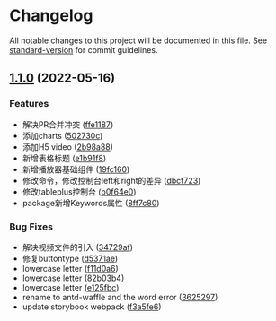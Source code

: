 # Changelog

All notable changes to this project will be documented in this file. See [standard-version](https://github.com/conventional-changelog/standard-version) for commit guidelines.

## [1.1.0](https://github.com/FengBeans/antd-waffle/compare/v1.3.1...v1.1.0) (2022-05-16)


### Features

* 解决PR合并冲突 ([ffe1187](https://github.com/FengBeans/antd-waffle/commit/ffe11871a120cea4f3fb2ab8ea22ed0d93000e41))
* 添加charts ([502730c](https://github.com/FengBeans/antd-waffle/commit/502730c7a212520d0dc952f6043256a5e17debf5))
* 添加H5 video ([2b98a88](https://github.com/FengBeans/antd-waffle/commit/2b98a88f23d18bda57cd6e3a999471fd60aa9282))
* 新增表格标题 ([e1b91f8](https://github.com/FengBeans/antd-waffle/commit/e1b91f8ca9041e7ceff227e68e7d3d6d50c09392))
* 新增播放器基础组件 ([19fc160](https://github.com/FengBeans/antd-waffle/commit/19fc160517f38c8a89b4045d65b0b1d36ae717ec))
* 修改命令，修改控制台left和right的差异 ([dbcf723](https://github.com/FengBeans/antd-waffle/commit/dbcf7239e8ef511e976dc95da6d065ab880ce2eb))
* 修改tableplus控制台 ([b0f64e0](https://github.com/FengBeans/antd-waffle/commit/b0f64e0c7d64b871c97679b2092f6e7fb95d6051))
* package新增Keywords属性 ([8ff7c80](https://github.com/FengBeans/antd-waffle/commit/8ff7c802876e14eca09049c6294528f440c0c30d))


### Bug Fixes

* 解决视频文件的引入 ([34729af](https://github.com/FengBeans/antd-waffle/commit/34729aff1f0cd76ee47f8aefab62945219bc8862))
* 修复buttontype ([d5371ae](https://github.com/FengBeans/antd-waffle/commit/d5371aecf27e1bf6371681fe15866f85711eb9a5))
* lowercase letter ([f11d0a6](https://github.com/FengBeans/antd-waffle/commit/f11d0a661d743e7c57df60ad07a0ad237a04906a))
* lowercase letter ([82b03b4](https://github.com/FengBeans/antd-waffle/commit/82b03b4ae8e430001becba302bd6dfc9edf04322))
* lowercase letter ([e125fbc](https://github.com/FengBeans/antd-waffle/commit/e125fbc2a9590270d372ac12b35d50a8d7b108a1))
* rename to antd-waffle and the word error ([3625297](https://github.com/FengBeans/antd-waffle/commit/362529725e1e3c07d662aee63a1d7c39d5535c2f))
* update storybook webpack ([f3a5fe6](https://github.com/FengBeans/antd-waffle/commit/f3a5fe68a5f544d6f0940dad7f71fe2c249332f0))
